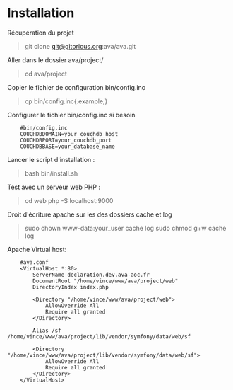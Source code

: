 Installation
============

Récupération du projet

 > git clone git@gitorious.org:ava/ava.git

Aller dans le dossier ava/project/

 > cd ava/project

Copier le fichier de configuration bin/config.inc

 > cp bin/config.inc{.example,}

Configurer le fichier bin/config.inc si besoin

        #bin/config.inc
        COUCHDBDOMAIN=your_couchdb_host
        COUCHDBPORT=your_couchdb_port
        COUCHDBBASE=your_database_name
 
Lancer le script d'installation :

 > bash bin/install.sh

Test avec un serveur web PHP :
 > cd web
 > php -S localhost:9000

Droit d'écriture apache sur les des dossiers cache et log

 > sudo chown www-data:your_user cache log
 > sudo chmod g+w cache log

Apache Virtual host:

        #ava.conf
        <VirtualHost *:80>
            ServerName declaration.dev.ava-aoc.fr
            DocumentRoot "/home/vince/www/ava/project/web"
            DirectoryIndex index.php

            <Directory "/home/vince/www/ava/project/web">
                AllowOverride All
                Require all granted
            </Directory>

            Alias /sf /home/vince/www/ava/project/lib/vendor/symfony/data/web/sf

            <Directory "/home/vince/www/ava/project/lib/vendor/symfony/data/web/sf">
                AllowOverride All
                Require all granted
            </Directory>
        </VirtualHost>
